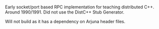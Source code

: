 Early socket/port based RPC implementation for teaching distributed C++. Around 1990/1991. Did not use the DistC++ Stub Generator.

Will not build as it has a dependency on Arjuna header files.
